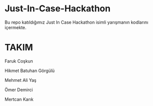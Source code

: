 # Just-In-Case-Hackathon
Bu repo katıldığımız Just In Case Hackathon isimli yarışmanın kodlarını içermekte.

# TAKIM
Faruk Coşkun

Hikmet Batuhan Görgülü

Mehmet Ali Yaş

Ömer Demirci

Mertcan Karık
